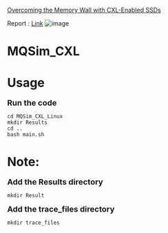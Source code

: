 
[Overcoming the Memory Wall with CXL-Enabled SSDs](https://www.usenix.org/system/files/atc23-yang-shao-peng.pdf)

Report : [Link](https://github.com/gary7102/MQSim_CXL/blob/main/Memory%E6%9C%9F%E6%9C%ABpaper%E5%A0%B1%E5%91%8A.pptx)
![image](https://github.com/user-attachments/assets/f365948c-6e22-4c90-b261-cedd052226bc)

# MQSim_CXL

# Usage
<font size = 4>**Run the code**</font>


```
cd MQSim_CXL_Linux
mkdir Results
cd ..
bash main.sh
```

# Note:

<font size = 4>**Add the Results directory**</font>
```
mkdir Result
```
<font size = 4>**Add the trace_files directory**</font>
```
mkdir trace_files
```

